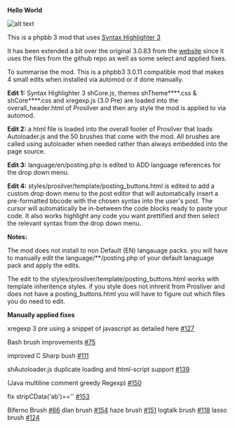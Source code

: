 **Hello World**

![alt text](https://raw.github.com/randomessence/syntax3phppb3mod/master/contrib/example.png "Example")

This is a phpbb 3 mod that uses [Syntax Highlighter 3](https://github.com/alexgorbatchev/SyntaxHighlighter)

It has been extended a bit over the original 3.0.83 from the [website](http://alexgorbatchev.com/SyntaxHighlighter/) since it uses the files from the github repo as well as some select and applied fixes.

To summarise the mod. This is a phpbb3 3.0.11 compatible mod that makes 4 small edits when installed via automod or if done manually. 

**Edit 1:** Syntax Highlighter 3 shCore.js, themes shTheme****.css & shCore****.css and xregexp.js (3.0 Pre) are loaded into the overall_header.html of Prosilver and then any style the mod is applied to via automod.

**Edit 2:** a html file is loaded into the overall footer of Prosilver that loads Autoloader.js and the 50 brushes that come with the mod. All brushes are called using autoloader when needed rather than always embedded into the page source.

**Edit 3:** language/en/posting.php is edited to ADD language references for the drop down menu.

**Edit 4:** styles/prosilver/template/posting_buttons.html is edited to add a custom drop down menu to the post editor that will automatically insert a pre-formatted bbcode with the chosen syntax into the user's post. 
The cursor will automatically be in-between the code blocks ready to paste your code. It also works highlight any code you want prettified and then select the relevant syntax from the drop down menu.

**Notes:** 

The mod does not install to non Default (EN) langauage packs. you will have to manually edit the language/**/posting.php of your default lanaguage pack and apply the edits.

The edit to the styles/prosilver/template/posting_buttons.html works with template inheritence styles. if you style does not inhrerit from Prosliver and does not have a posting_buttons.html 
you will have to figure out which files you do need to edit.

**Manually applied fixes**

xregexp 3 pre using a snippet of javascript as detailed here [#127](https://github.com/alexgorbatchev/SyntaxHighlighter/issues/127#issuecomment-6405277)

Bash brush improvements [#75](https://github.com/alexgorbatchev/SyntaxHighlighter/pull/75)

improved C Sharp bush [#111](https://github.com/alexgorbatchev/SyntaxHighlighter/pull/111)

shAutoloader.js duplicate loading and html-script support [#139](https://github.com/alexgorbatchev/SyntaxHighlighter/pull/139)

(Java multiline comment greedy Regexp) [#150](https://github.com/alexgorbatchev/SyntaxHighlighter/pull/150)

fix stripCData('ab')=='' [#153](http://https://github.com/alexgorbatchev/SyntaxHighlighter/pull/153)

Biferno Brush [#66](https://github.com/alexgorbatchev/SyntaxHighlighter/pull/66)
dlan brush [#154](https://github.com/alexgorbatchev/SyntaxHighlighter/pull/154)
haze brush [#151](https://github.com/alexgorbatchev/SyntaxHighlighter/pull/151)
logtalk brush [#118](https://github.com/alexgorbatchev/SyntaxHighlighter/pull/118)
lasso brush  [#124](https://github.com/alexgorbatchev/SyntaxHighlighter/pull/124)
